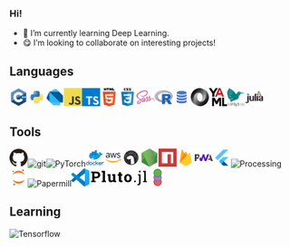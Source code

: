 ### Hi!

- 🤔 I’m currently learning Deep Learning.
- 😋 I’m looking to collaborate on interesting projects!

## Languages
<img alt="C++" title="C++"  width="32px" src="https://raw.githubusercontent.com/github/explore/80688e429a7d4ef2fca1e82350fe8e3517d3494d/topics/cpp/cpp.png"><img alt="Python" title="Python"  width="32px" src="https://raw.githubusercontent.com/github/explore/80688e429a7d4ef2fca1e82350fe8e3517d3494d/topics/python/python.png"><img alt="Dart" title="Dart"  width="32px" src="https://raw.githubusercontent.com/github/explore/80688e429a7d4ef2fca1e82350fe8e3517d3494d/topics/dart/dart.png"><img alt="JavaScript" title="JavaScript"  width="32px" src="https://raw.githubusercontent.com/github/explore/80688e429a7d4ef2fca1e82350fe8e3517d3494d/topics/javascript/javascript.png"><img alt="TypeScript" title="TypeScript"  width="32px" src="https://raw.githubusercontent.com/github/explore/80688e429a7d4ef2fca1e82350fe8e3517d3494d/topics/typescript/typescript.png"><img alt="HTML" title="HTML"  width="32px" src="https://raw.githubusercontent.com/github/explore/80688e429a7d4ef2fca1e82350fe8e3517d3494d/topics/html/html.png"><img alt="CSS" title="CSS"  width="32px" src="https://raw.githubusercontent.com/github/explore/80688e429a7d4ef2fca1e82350fe8e3517d3494d/topics/css/css.png"><img alt="Sass" title="Sass"  width="32px" src="https://raw.githubusercontent.com/github/explore/80688e429a7d4ef2fca1e82350fe8e3517d3494d/topics/sass/sass.png"><img alt="R" title="R"  width="32px" src="https://raw.githubusercontent.com/github/explore/80688e429a7d4ef2fca1e82350fe8e3517d3494d/topics/r/r.png"><img alt="SQL" title="SQL"  width="32px" src="https://raw.githubusercontent.com/github/explore/80688e429a7d4ef2fca1e82350fe8e3517d3494d/topics/sql/sql.png"><img alt="JSON" title="JSON"  width="32px" src="https://raw.githubusercontent.com/github/explore/80688e429a7d4ef2fca1e82350fe8e3517d3494d/topics/json/json.png"><img alt="YAML" title="YAML"  width="32px" src="https://raw.githubusercontent.com/github/explore/80688e429a7d4ef2fca1e82350fe8e3517d3494d/topics/yaml/yaml.png"><img alt="LaTeX" title="LaTeX"  width="32px" src="https://raw.githubusercontent.com/github/explore/80688e429a7d4ef2fca1e82350fe8e3517d3494d/topics/latex/latex.png"><img alt="Julia" title="Julia" height="32px" src="https://raw.githubusercontent.com/github/explore/49e13f12be05e7e3f3616bb7a5030d70b259f320/topics/julia/julia.png">

## Tools
<img alt="Github" title="Github"  width="32px" src="https://raw.githubusercontent.com/github/explore/89bdd9644f44d1b12180fd512b95574fe4c54617/topics/github-api/github-api.png"><img alt="git" title="git"  width="32px" src="https://avatars.githubusercontent.com/u/18133?s=32&v=4"><img alt="PyTorch" title="PyTorch" height="32px" src="https://upload.wikimedia.org/wikipedia/commons/thumb/1/10/PyTorch_logo_icon.svg/198px-PyTorch_logo_icon.svg.png"><img alt="Docker" title="Docker" width="32px" src="https://raw.githubusercontent.com/github/explore/80688e429a7d4ef2fca1e82350fe8e3517d3494d/topics/docker/docker.png"><img alt="AWS" title="AWS" width="32px" src="https://raw.githubusercontent.com/github/explore/fbceb94436312b6dacde68d122a5b9c7d11f9524/topics/aws/aws.png"><img alt="Deno" title="Deno" width="32px" src="https://raw.githubusercontent.com/github/explore/361e2821e2dea67711cde99c9c40ed357061cf27/topics/deno/deno.png"><img alt="Node.js" title="Node.js" width="32px" src="https://raw.githubusercontent.com/github/explore/80688e429a7d4ef2fca1e82350fe8e3517d3494d/topics/nodejs/nodejs.png"><img alt="npm" title="npm" width="32px" src="https://raw.githubusercontent.com/github/explore/80688e429a7d4ef2fca1e82350fe8e3517d3494d/topics/npm/npm.png"><img alt="Firebase" title="Firebase" width="32px" src="https://raw.githubusercontent.com/github/explore/80688e429a7d4ef2fca1e82350fe8e3517d3494d/topics/firebase/firebase.png"><img alt="PWA" title="PWA" width="32px" src="https://raw.githubusercontent.com/github/explore/80688e429a7d4ef2fca1e82350fe8e3517d3494d/topics/pwa/pwa.png"><img alt="Flutter" title="Flutter" width="32px" src="https://raw.githubusercontent.com/github/explore/cebd63002168a05a6a642f309227eefeccd92950/topics/flutter/flutter.png"><img alt="Processing" title="Processing" width="32px" src="https://avatars.githubusercontent.com/u/1617169?s=32&v=4"><img alt="Jupyter Notebook" title="Jupyter Notebook" width="32px" src="https://raw.githubusercontent.com/github/explore/80688e429a7d4ef2fca1e82350fe8e3517d3494d/topics/jupyter-notebook/jupyter-notebook.png"><img alt="Papermill" title="Papermill" width="32px" src="https://media.githubusercontent.com/media/nteract/logos/master/nteract_papermill/exports/images/png/papermill_logo_compact.png"><img alt="VSCode" title="VSCode"  width="32px" src="https://raw.githubusercontent.com/github/explore/80688e429a7d4ef2fca1e82350fe8e3517d3494d/topics/visual-studio-code/visual-studio-code.png"><img alt="Pluto" title="Pluto" height="32px" src="https://raw.githubusercontent.com/fonsp/Pluto.jl/dd0ead4caa2d29a3a2cfa1196d31e3114782d363/frontend/img/logo_white_contour.svg">


## Learning
<img alt="Tensorflow" title="Tensorflow" height="32px" src="https://upload.wikimedia.org/wikipedia/commons/thumb/2/2d/Tensorflow_logo.svg/224px-Tensorflow_logo.svg.png">

